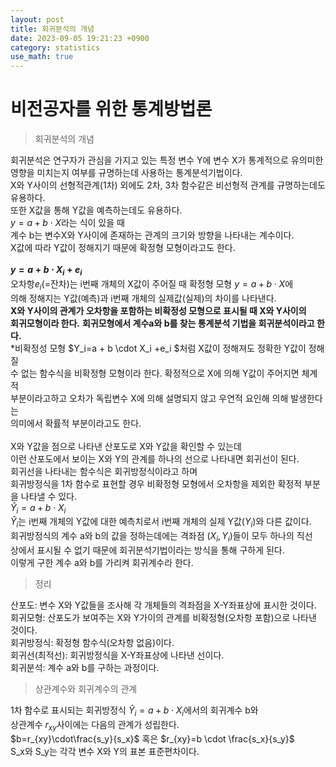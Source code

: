 ```yaml
---
layout: post
title: 회귀분석의 개념
date: 2023-09-05 19:21:23 +0900
category: statistics 
use_math: true
---
```

# 비전공자를 위한 통계방법론    
> 회귀분석의 개념    

회귀분석은 연구자가 관심을 가지고 있는 특정 변수 Y에 변수 X가 통계적으로 유의미한  
영향을 미치는지 여부를 규명하는데 사용하는 통계분석기법이다.  
X와 Y사이의 선형적관계(1차) 외에도 2차, 3차 함수같은 비선형적 관계를 규명하는데도 유용하다.  
또한 X값을 통해 Y값을 예측하는데도 유용하다.  
$y=a + b\cdot X$라는 식이 있을 때  
계수 b는 변수X와 Y사이에 존재하는 관계의 크기와 방향을 나타내는 계수이다.  
X값에 따라 Y값이 정해지기 때문에 확정형 모형이라고도 한다.
<br>  
**$y=a + b\cdot X_i + e_i$**  
오차항$e_i$(=잔차)는 i번째 개체의 X값이 주어질 때 확정형 모형 $y=a + b\cdot X$에  
의해 정해지는 Y값(예측)과 i번째 개체의 실제값(실제)의 차이를 나타낸다.  
**X와 Y사이의 관계가 오차항을 포함하는 비확정성 모형으로 표시될 때 X와 Y사이의**  
**회귀모형이라 한다.** 
**회귀모형에서 계수a와 b를 찾는 통계분석 기법을 회귀분석이라고 한다.**  
*비확정성 모형 $Y_i=a + b \cdot X_i +e_i $처럼 X값이 정해져도 정확한 Y값이 정해질  
수 없는 함수식을 비확정형 모형이라 한다. 확정적으로 X에 의해 Y값이 주어지면 체계적  
부분이라고하고 오차가 독립변수 X에 의해 설명되지 않고 우연적 요인해 의해 발생한다는  
의미에서 확률적 부분이라고도 한다.
<br>  
X와 Y값을 점으로 나타낸 산포도로 X와 Y값을 확인할 수 있는데  
이런 산포도에서 보이는 X와 Y의 관계를 하나의 선으로 나타내면 회귀선이 된다.  
회귀선을 나타내는 함수식은 회귀방정식이라고 하며  
회귀방정식을 1차 함수로 표현할 경우 비확정형 모형에서 오차항을 제외한 확정적 부분을 
나타낼 수 있다.  
$\widehat{Y}_i = a + b \cdot X_i$  
$\widehat{Y}_i$는 i번째 개체의 Y값에 대한 예측치로서 i번째 개체의 실제 Y값($Y_i$)와 다른 값이다.  
회귀방정식의 계수 a와 b의 값을 정하는데에는 격좌점 $(X_i, Y_i)$들이 모두 하나의 직선  
상에서 표시될 수 없기 때문에 회귀분석기법이라는 방식을 통해 구하게 된다.  
이렇게 구한 계수 a와 b를 가리켜 회귀계수라 한다.
<br>  

> 정리  

산포도: 변수 X와 Y값들을 조사해 각 개체들의 격좌점을 X-Y좌표상에 표시한 것이다.  
회귀모형: 산포도가 보여주는 X와 Y가이의 관계를 비확정형(오차항 포함)으로 나타낸 것이다.  
회귀방정식: 확정형 함수식(오차항 없음)이다.  
회귀선(최적선): 회귀방정식을 X-Y좌표상에 나타낸 선이다.  
회귀분석: 계수 a와 b를 구하는 과정이다.
<br>  

> 상관계수와 회귀계수의 관계  

1차 함수로 표시되는 회귀방정식 $\widehat{Y}_i = a + b \cdot X_i$에서의 회귀계수 b와  
상관계수 $r_{xy}$사이에는 다음의 관계가 성립한다.  
$b=r_{xy}\cdot\frac{s_y}{s_x}$ 혹은 $r_{xy}=b \cdot \frac{s_x}{s_y}$  
S_x와 S_y는 각각 변수 X와 Y의 표본 표준편차이다.  







